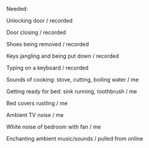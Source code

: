 Needed:

Unlocking door / recorded

Door closing / recorded

Shoes being removed / recorded

Keys jangling and being put down / recorded

Typing on a keyboard / recorded

Sounds of cooking: stove, cutting, boiling water / me

Getting ready for bed: sink running, toothbrush / me

Bed covers rustling / me

Ambient TV noise / me

White noise of bedroom with fan / me

Enchanting ambient music/sounds / pulled from online
